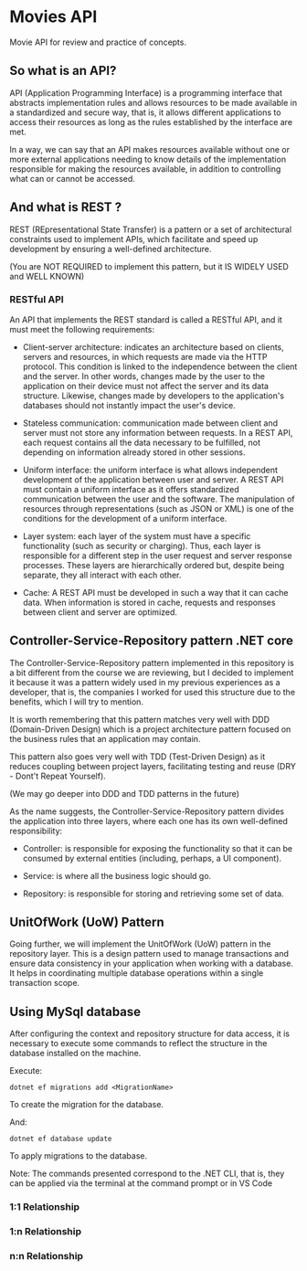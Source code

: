 # Movies API

Movie API for review and practice of concepts.

## So what is an API?

API (Application Programming Interface) is a programming interface that abstracts implementation rules and allows resources to be made available in a standardized and secure way, that is, it allows different applications to access their resources as long as the rules established by the interface are met.

In a way, we can say that an API makes resources available without one or more external applications needing to know details of the implementation responsible for making the resources available, in addition to controlling what can or cannot be accessed.

## And what is REST ?

REST (REpresentational State Transfer) is a pattern or a set of architectural constraints used to implement APIs, which facilitate and speed up development by ensuring a well-defined architecture.

(You are NOT REQUIRED to implement this pattern, but it IS WIDELY USED and WELL KNOWN)

### RESTful API

An API that implements the REST standard is called a RESTful API, and it must meet the following requirements:

* Client-server architecture: indicates an architecture based on clients, servers and resources, in which requests are made via the HTTP protocol. This condition is linked to the independence between the client and the server. In other words, changes made by the user to the application on their device must not affect the server and its data structure. Likewise, changes made by developers to the application's databases should not instantly impact the user's device.

* Stateless communication: communication made between client and server must not store any information between requests. In a REST API, each request contains all the data necessary to be fulfilled, not depending on information already stored in other sessions.

* Uniform interface: the uniform interface is what allows independent development of the application between user and server. A REST API must contain a uniform interface as it offers standardized communication between the user and the software. The manipulation of resources through representations (such as JSON or XML) is one of the conditions for the development of a uniform interface.

* Layer system: each layer of the system must have a specific functionality (such as security or charging). Thus, each layer is responsible for a different step in the user request and server response processes. These layers are hierarchically ordered but, despite being separate, they all interact with each other.

* Cache: A REST API must be developed in such a way that it can cache data. When information is stored in cache, requests and responses between client and server are optimized.

## Controller-Service-Repository pattern .NET core

The Controller-Service-Repository pattern implemented in this repository is a bit different from the course we are reviewing, but I decided to implement it because it was a pattern widely used in my previous experiences as a developer, that is, the companies I worked for used this structure due to the benefits, which I will try to mention.

It is worth remembering that this pattern matches very well with DDD (Domain-Driven Design) which is a project architecture pattern focused on the business rules that an application may contain. 

This pattern also goes very well with TDD (Test-Driven Design) as it reduces coupling between project layers, facilitating testing and reuse (DRY - Dont't Repeat Yourself).

(We may go deeper into DDD and TDD patterns in the future)

As the name suggests, the Controller-Service-Repository pattern divides the application into three layers, where each one has its own well-defined responsibility:

* Controller: is responsible for exposing the functionality so that it can be consumed by external entities (including, perhaps, a UI component).

* Service: is where all the business logic should go. 

* Repository: is responsible for storing and retrieving some set of data.

## UnitOfWork (UoW) Pattern
 
Going further, we will implement the UnitOfWork (UoW) pattern in the repository layer. This is a design pattern used to manage transactions and ensure data consistency in your application when working with a database. It helps in coordinating multiple database operations within a single transaction scope.

## Using MySql database

After configuring the context and repository structure for data access, it is necessary to execute some commands to reflect the structure in the database installed on the machine.

Execute:

``` dotnet ef migrations add <MigrationName> ```

To create the migration for the database. 

And:

``` dotnet ef database update ```

To apply migrations to the database.

Note: The commands presented correspond to the .NET CLI, that is, they can be applied via the terminal at the command prompt or in VS Code

### 1:1 Relationship

### 1:n Relationship

### n:n Relationship